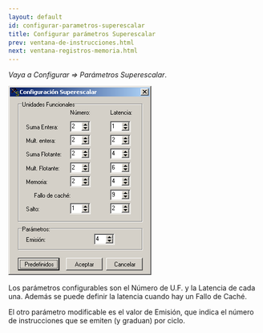 ```yaml
---
layout: default
id: configurar-parametros-superescalar
title: Configurar parámetros Superescalar
prev: ventana-de-instrucciones.html
next: ventana-registros-memoria.html
---
```


*Vaya a Configurar => Parámetros Superescalar*.

![](imgs/bm17_result.png)

Los parámetros configurables son el Número de U.F. y la Latencia de cada una.
Además se puede definir la latencia cuando hay un Fallo de Caché.

El otro parámetro modificable es el valor de Emisión, que indica el número de instrucciones que se emiten (y graduan) por ciclo.